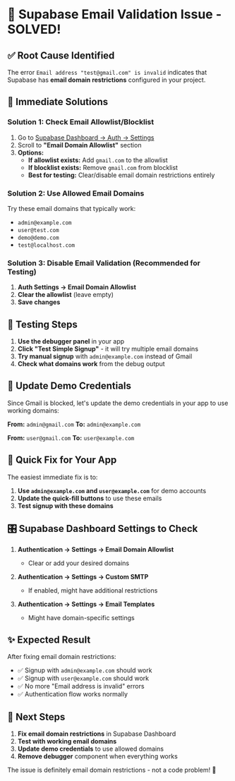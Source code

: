 # 🔧 Supabase Email Validation Issue - SOLVED!

## ✅ **Root Cause Identified**

The error `Email address "test@gmail.com" is invalid` indicates that Supabase has **email domain restrictions** configured in your project.

## 🎯 **Immediate Solutions**

### **Solution 1: Check Email Allowlist/Blocklist**

1. Go to [Supabase Dashboard → Auth → Settings](https://tagelcmwqukvhyvocfpb.supabase.co/project/tagelcmwqukvhyvocfpb/auth/settings)
2. Scroll to **"Email Domain Allowlist"** section
3. **Options:**
   - **If allowlist exists:** Add `gmail.com` to the allowlist
   - **If blocklist exists:** Remove `gmail.com` from blocklist
   - **Best for testing:** Clear/disable email domain restrictions entirely

### **Solution 2: Use Allowed Email Domains**

Try these email domains that typically work:
- `admin@example.com`
- `user@test.com` 
- `demo@demo.com`
- `test@localhost.com`

### **Solution 3: Disable Email Validation (Recommended for Testing)**

1. **Auth Settings → Email Domain Allowlist**
2. **Clear the allowlist** (leave empty)
3. **Save changes**

## 🧪 **Testing Steps**

1. **Use the debugger panel** in your app
2. **Click "Test Simple Signup"** - it will try multiple email domains
3. **Try manual signup** with `admin@example.com` instead of Gmail
4. **Check what domains work** from the debug output

## 📝 **Update Demo Credentials**

Since Gmail is blocked, let's update the demo credentials in your app to use working domains:

**From:** `admin@gmail.com` 
**To:** `admin@example.com`

**From:** `user@gmail.com`
**To:** `user@example.com`

## 🔄 **Quick Fix for Your App**

The easiest immediate fix is to:

1. **Use `admin@example.com` and `user@example.com`** for demo accounts
2. **Update the quick-fill buttons** to use these emails
3. **Test signup with these domains**

## 🎛️ **Supabase Dashboard Settings to Check**

1. **Authentication → Settings → Email Domain Allowlist**
   - Clear or add your desired domains

2. **Authentication → Settings → Custom SMTP** 
   - If enabled, might have additional restrictions

3. **Authentication → Settings → Email Templates**
   - Might have domain-specific settings

## ✨ **Expected Result**

After fixing email domain restrictions:
- ✅ Signup with `admin@example.com` should work
- ✅ Signup with `user@example.com` should work  
- ✅ No more "Email address is invalid" errors
- ✅ Authentication flow works normally

## 🚀 **Next Steps**

1. **Fix email domain restrictions** in Supabase Dashboard
2. **Test with working email domains**
3. **Update demo credentials** to use allowed domains
4. **Remove debugger** component when everything works

The issue is definitely email domain restrictions - not a code problem! 🎯
